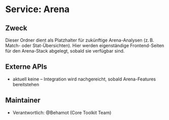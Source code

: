 # Service: Arena

## Zweck
Dieser Ordner dient als Platzhalter für zukünftige Arena-Analysen (z. B. Match- oder Stat-Übersichten). Hier werden eigenständige Frontend-Seiten für den Arena-Stack abgelegt, sobald sie verfügbar sind.

## Externe APIs
- aktuell keine – Integration wird nachgereicht, sobald Arena-Features bereitstehen

## Maintainer
- Verantwortlich: @Behamot (Core Toolkit Team)
